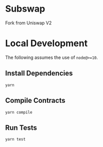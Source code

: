# Subswap

Fork from Uniswap V2

# Local Development

The following assumes the use of `node@>=10`.

## Install Dependencies

`yarn`

## Compile Contracts

`yarn compile`

## Run Tests

`yarn test`
